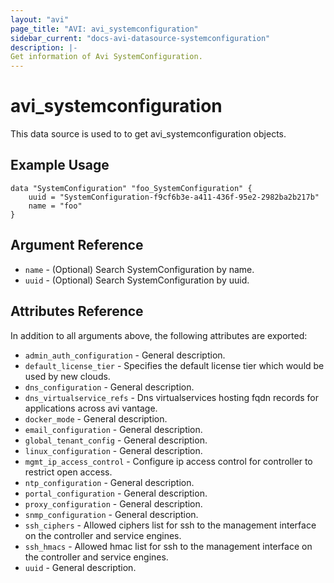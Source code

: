```yaml
---
layout: "avi"
page_title: "AVI: avi_systemconfiguration"
sidebar_current: "docs-avi-datasource-systemconfiguration"
description: |-
Get information of Avi SystemConfiguration.
---
```


# avi_systemconfiguration

This data source is used to to get avi_systemconfiguration objects.

## Example Usage

```hcl
data "SystemConfiguration" "foo_SystemConfiguration" {
    uuid = "SystemConfiguration-f9cf6b3e-a411-436f-95e2-2982ba2b217b"
    name = "foo"
}
```

## Argument Reference

* `name` - (Optional) Search SystemConfiguration by name.
* `uuid` - (Optional) Search SystemConfiguration by uuid.

## Attributes Reference

In addition to all arguments above, the following attributes are exported:

* `admin_auth_configuration` - General description.
* `default_license_tier` - Specifies the default license tier which would be used by new clouds.
* `dns_configuration` - General description.
* `dns_virtualservice_refs` - Dns virtualservices hosting fqdn records for applications across avi vantage.
* `docker_mode` - General description.
* `email_configuration` - General description.
* `global_tenant_config` - General description.
* `linux_configuration` - General description.
* `mgmt_ip_access_control` - Configure ip access control for controller to restrict open access.
* `ntp_configuration` - General description.
* `portal_configuration` - General description.
* `proxy_configuration` - General description.
* `snmp_configuration` - General description.
* `ssh_ciphers` - Allowed ciphers list for ssh to the management interface on the controller and service engines.
* `ssh_hmacs` - Allowed hmac list for ssh to the management interface on the controller and service engines.
* `uuid` - General description.


